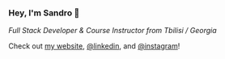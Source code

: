 ### Hey, I'm Sandro 👋

*Full Stack Developer & Course Instructor from Tbilisi / Georgia*

Check out [my website](https://sandromirr.github.io), [@linkedin](https://linkedin.com/in/sandromirr), and [@instagram](https://instagram.com/sandromirr)!

